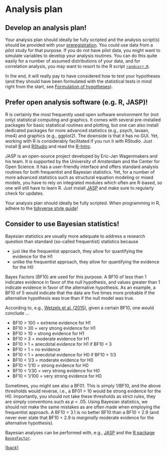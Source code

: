 # Analysis plan

## Develop an analysis plan! 

Your analysis plan should ideally be fully scripted and the analysis script(s) should be provided with your [preregistration](09_Preregistration.md). You could use data from a pilot study for that purpose. If you do not have pilot data, you might want to simulate variables to develop your analysis routines. You can do this quite easily for a number of assumed distributions of your data, and for correlation analysis, you may want to resort to the R script [`randcorr.R`](https://github.com/alex-strobel/DPP-LabManual/blob/main/Functions/randcorr.R). 

In the end, it will really pay to have considered how to test your hypotheses (and they should have been formulated with the statistical tests in mind right from the start, see [Formulation of hypotheses](01_Research_question.md/#Formulation-of-hypotheses)).

## Prefer open analysis software (e.g. R, JASP)!

R is certainly the most frequently used open software environment for (not only) statistical computing and graphics. It comes with several pre-installed packages for basic statistical routines and plotting, but one can also install dedicated packages for more advanced statistics (e.g., psych, lavaan, lme4) and graphics (e.g., ggplot2). The downside is that it has no GUI. Yet, working with R is considerably facilitated if you run it with RStudio. Just install [R](https://www.r-project.org) and [RStudio](https://www.rstudio.com) and read the [R-Intro](https://cran.r-project.org/manuals.html).

JASP is an open-source project developed by Eric-Jan Wagenmakers and his team. It is supported by the University of Amsterdam and the Center for Open Science. It has a user-friendly interface and offers standard analysis routines for both frequentist and Bayesian statistics. Yet, for a number of more advanced statistics such as structural equation modeling or mixed models, you have to rely on integrated modules which often are R-based, so one will still have to learn R. Just install [JASP](https://jasp-stats.org) and make sure to regularly check for updates.

Your analysis plan should ideally be fully scripted. When programming in R, adhere to the [tidyverse style guide](https://github.com/alex-strobel/DPP-LabManual/wiki/R-programming-style-guide)!

## Consider to use Bayesian statistics!

Bayesian statistics are usually more adequate to address a research question than standard (so-called frequentist) statistics because 

- just like the frequentist approach, they allow for quantifying the evidence for the H1 
- unlike the frequentist approach, they allow for quantifying the evidence for the H0

Bayes Factors (BF10) are used for this purpose. A BF10 of less than 1 indicates evidence in favor of the null hypothesis, and values greater than 1 indicate evidence in favor of the alternative hypothesis. As an example, a BF10 of 5 would indicate that the data are five times more probable if the alternative hypothesis was true than if the null model was true.

According to, e.g., [Wetzels et al. (2015)](https://doi.org/10.1002/9781118625392.wbecp453), given a certain BF10, one would conclude …

- BF10 > 100   = extreme evidence for H1
- BF10 > 30    = very strong evidence for H1
- BF10 > 10    = strong evidence for H1
- BF10 > 3 	   = moderate evidence for H1
- BF10 > 1	   = anecdotal evidence for H1 if BF10 < 3 
- BF10 = 1	   = no evidence
- BF10 < 1	   = anecdotal evidence for H0 if BF10 > 1/3
- BF10 < 1/3	 = moderate evidence for H0
- BF10 < 1/10  = strong evidence for H0
- BF10 < 1/30  = very strong evidence for H0
- BF10 < 1/100 = very strong evidence for H0

Sometimes, you might see also a BF01. This is simply 1/BF10, and the above thresholds would reverse, i.e., a BF01 > 10 would be strong evidence for the H0. 
Importantly, you should not take these thresholds as strict rules, they are simply conventions such as *p* < .05. Using Bayesian statistics, we should not make the same mistakes as are often made when employing the frequentist approach. A BF10 = 3.1 is no better BF10 than a BF10 = 2.9 (and never ever state that BF10 = 2.9 is *marginally* moderate evidence for the alternative hypothesis).   

Bayesian analyses can be performed with, e.g., [JASP](https://jasp-stats.org) and the [R package `BayesFactor`](https://github.com/alex-strobel/DPP-LabManual/wiki/R-package-BayesFactor).

[[back](00_How_to_organize_a_research_project.md#organization-of-this-manual)]

